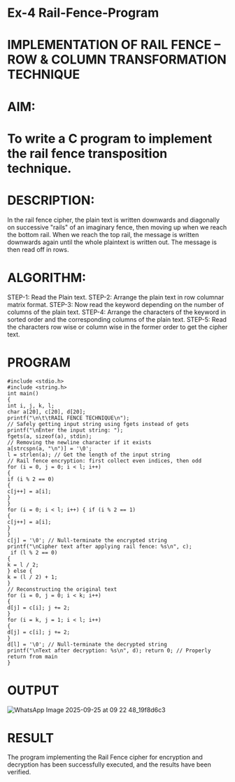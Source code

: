 # Ex-4 Rail-Fence-Program

# IMPLEMENTATION OF RAIL FENCE – ROW & COLUMN TRANSFORMATION TECHNIQUE

# AIM:

# To write a C program to implement the rail fence transposition technique.

# DESCRIPTION:

In the rail fence cipher, the plain text is written downwards and diagonally on successive "rails" of an imaginary fence, then moving up when we reach the bottom rail. When we reach the top rail, the message is written downwards again until the whole plaintext is written out. The message is then read off in rows.

# ALGORITHM:

STEP-1: Read the Plain text.
STEP-2: Arrange the plain text in row columnar matrix format.
STEP-3: Now read the keyword depending on the number of columns of the plain text.
STEP-4: Arrange the characters of the keyword in sorted order and the corresponding columns of the plain text.
STEP-5: Read the characters row wise or column wise in the former order to get the cipher text.

# PROGRAM
~~~
#include <stdio.h>
#include <string.h>
int main()
{
int i, j, k, l;
char a[20], c[20], d[20];
printf("\n\t\tRAIL FENCE TECHNIQUE\n");
// Safely getting input string using fgets instead of gets
printf("\nEnter the input string: ");
fgets(a, sizeof(a), stdin);
// Removing the newline character if it exists
a[strcspn(a, "\n")] = '\0';
l = strlen(a); // Get the length of the input string
// Rail fence encryption: first collect even indices, then odd
for (i = 0, j = 0; i < l; i++)
{
if (i % 2 == 0)
{
c[j++] = a[i];
}
}
for (i = 0; i < l; i++) { if (i % 2 == 1)
{
c[j++] = a[i];
}
}
c[j] = '\0'; // Null-terminate the encrypted string
printf("\nCipher text after applying rail fence: %s\n", c);
 if (l % 2 == 0)
{
k = l / 2;
} else {
k = (l / 2) + 1;
}
// Reconstructing the original text
for (i = 0, j = 0; i < k; i++)
{
d[j] = c[i]; j += 2;
}
for (i = k, j = 1; i < l; i++)
{
d[j] = c[i]; j += 2;
}
d[l] = '\0'; // Null-terminate the decrypted string
printf("\nText after decryption: %s\n", d); return 0; // Properly return from main
}
~~~
# OUTPUT

![WhatsApp Image 2025-09-25 at 09 22 48_19f8d6c3](https://github.com/user-attachments/assets/4ba7757c-8057-414c-8b90-40e21de56075)


# RESULT

The program implementing the Rail Fence cipher for encryption and decryption has been
successfully executed, and the results have been verified.
